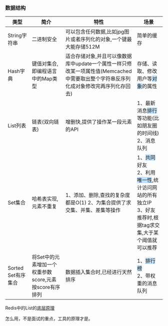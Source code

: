 ### 数据结构

| 类型               | 简介                                                   | 特性                                                         | 场景                                                         |
| ------------------ | ------------------------------------------------------ | ------------------------------------------------------------ | ------------------------------------------------------------ |
| String字符串       | 二进制安全                                             | 可以包含任何数据,比如jpg图片或者序列化的对象,一个键最大能存储512M | 简单的缓存                                                   |
| Hash字典           | 键值对集合,即编程语言中的Map类型                       | 适合存储对象,并且可以像数据库中update一个属性一样只修改某一项属性值(Memcached中需要取出整个字符串反序列化成对象修改完再序列化存回去) | 存储、读取、修改用户等<span style=background:#c2e2ff>对象</span>的属性 |
| List列表           | 链表(双向链表)                                         | 增删快,提供了操作某一段元素的API                             | 1、最新消息<span style=background:#c2e2ff>排行</span>等功能(比如朋友圈的时间线) <br/>2、消息队列 |
| Set集合            | 哈希表实现,元素不重复                                  | 1、添加、删除,查找的复杂度都是O(1) 2、为集合提供了求交集、并集、差集等操作 | 1、<span style=background:#c2e2ff>共同</span>好友<br/>2、利用<span style=background:#c2e2ff>唯一性</span>,统计访问网站的所有独立IP<br/>3、好友推荐时,根据tag求交集,大于某个阈值就可以推荐 |
| Sorted Set有序集合 | 将Set中的元素增加一个权重参数score,元素按score有序排列 | 数据插入集合时,已经进行天然排序                              | 1、<span style=background:#c2e2ff>排行榜</span><br/>2、带权重的消息队列 |



Redis中的List的[底层原理](https://zhuanlan.zhihu.com/p/102422311)

怎么用，不是面试的重点，工具的原理才是。

